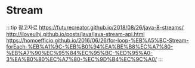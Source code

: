 # Stream

:::tip 참고자료
<https://futurecreator.github.io/2018/08/26/java-8-streams/>
<http://iloveulhj.github.io/posts/java/java-stream-api.html>
<https://homoefficio.github.io/2016/06/26/for-loop-%EB%A5%BC-Stream-forEach-%EB%A1%9C-%EB%B0%94%EA%BE%B8%EC%A7%80-%EB%A7%90%EC%95%84%EC%95%BC-%ED%95%A0-3%EA%B0%80%EC%A7%80-%EC%9D%B4%EC%9C%A0/>
:::
